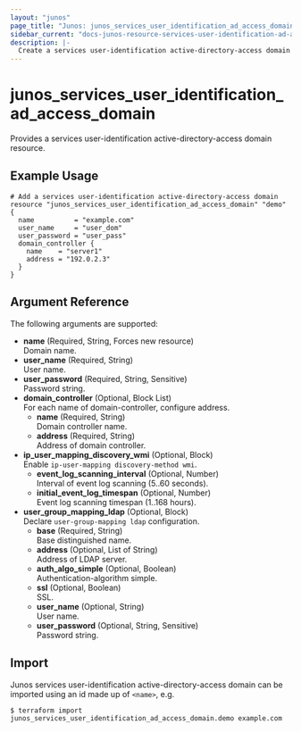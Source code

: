```yaml
---
layout: "junos"
page_title: "Junos: junos_services_user_identification_ad_access_domain"
sidebar_current: "docs-junos-resource-services-user-identification-ad-access-domain"
description: |-
  Create a services user-identification active-directory-access domain
---
```


# junos_services_user_identification_ad_access_domain

Provides a services user-identification active-directory-access domain resource.

## Example Usage

```hcl
# Add a services user-identification active-directory-access domain
resource "junos_services_user_identification_ad_access_domain" "demo" {
  name          = "example.com"
  user_name     = "user_dom"
  user_password = "user_pass"
  domain_controller {
    name    = "server1"
    address = "192.0.2.3"
  }
}
```

## Argument Reference

The following arguments are supported:

- **name** (Required, String, Forces new resource)  
  Domain name.
- **user_name** (Required, String)  
  User name.
- **user_password** (Required, String, Sensitive)  
  Password string.  
- **domain_controller** (Optional, Block List)  
  For each name of domain-controller, configure address.
  - **name** (Required, String)  
    Domain controller name.
  - **address** (Required, String)  
    Address of domain controller.
- **ip_user_mapping_discovery_wmi** (Optional, Block)  
  Enable `ip-user-mapping discovery-method wmi`.
  - **event_log_scanning_interval** (Optional, Number)  
    Interval of event log scanning (5..60 seconds).
  - **initial_event_log_timespan** (Optional, Number)  
    Event log scanning timespan (1..168 hours).
- **user_group_mapping_ldap** (Optional, Block)  
  Declare `user-group-mapping ldap` configuration.
  - **base** (Required, String)  
    Base distinguished name.
  - **address** (Optional, List of String)  
    Address of LDAP server.
  - **auth_algo_simple** (Optional, Boolean)  
    Authentication-algorithm simple.
  - **ssl** (Optional, Boolean)  
    SSL.
  - **user_name** (Optional, String)  
    User name.
  - **user_password** (Optional, String, Sensitive)  
    Password string.  

## Import

Junos services user-identification active-directory-access domain can be imported using an
id made up of `<name>`, e.g.

```shell
$ terraform import junos_services_user_identification_ad_access_domain.demo example.com
```
